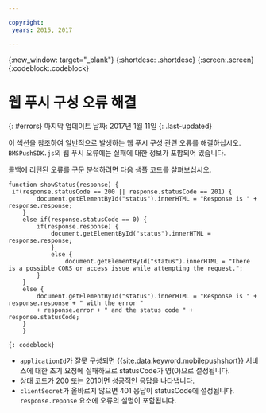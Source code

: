 ```yaml
---

copyright:
 years: 2015, 2017

---
```


{:new_window: target="_blank"}
{:shortdesc: .shortdesc}
{:screen:.screen}
{:codeblock:.codeblock}

# 웹 푸시 구성 오류 해결
{: #errors}
마지막 업데이트 날짜: 2017년 1월 11일
{: .last-updated}

이 섹션을 참조하여 일반적으로 발생하는 웹 푸시 구성 관련 오류를 해결하십시오. `BMSPushSDK.js`의 웹 푸시 오류에는 실패에 대한 정보가 포함되어 있습니다. 

콜백에 리턴된 오류를 구문 분석하려면 다음 샘플 코드를 살펴보십시오.

```
function showStatus(response) {
 if(response.statusCode == 200 || response.statusCode == 201) {
   		document.getElementById("status").innerHTML = "Response is " + response.response;
   	}
   	else if(response.statusCode == 0) {
  		if(response.response) {
  			document.getElementById("status").innerHTML = response.response;	
    		}
    		else {
    			document.getElementById("status").innerHTML = "There is a possible CORS or access issue while attempting the request.";	
   		}   		
   	}
   	else {
   		document.getElementById("status").innerHTML = "Response is " + response.response + " with the error " 
		+ response.error + " and the status code " + response.statusCode;
   	}
 	}
```
	{: codeblock}


- `applicationId`가 잘못 구성되면 {{site.data.keyword.mobilepushshort}} 서비스에 대한 초기 요청에 실패하므로 statusCode가 영(0)으로 설정됩니다.
- 상태 코드가 200 또는 201이면 성공적인 응답을 나타냅니다.
- `clientSecret`가 올바르지 않으면 401 응답이 statusCode에 설정됩니다. `response.reponse` 요소에 오류의 설명이 포함됩니다.

